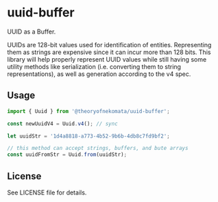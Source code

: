# uuid-buffer

UUID as a Buffer.

UUIDs are 128-bit values used for identification of entities.
Representing them as strings are expensive since it can incur more than
128 bits. This library will help properly represent UUID values while
still having some utility methods like serialization (i.e. converting
them to string representations), as well as generation according to the
v4 spec.

## Usage

```ts
import { Uuid } from '@theoryofnekomata/uuid-buffer';

const newUuidV4 = Uuid.v4(); // sync

let uuidStr = '1d4a8818-a773-4b52-9b6b-4db8c7fd9bf2';

// this method can accept strings, buffers, and bute arrays
const uuidFromStr = Uuid.from(uuidStr);

```

## License

See LICENSE file for details.